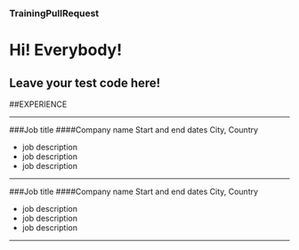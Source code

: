 ### TrainingPullRequest
# Hi! Everybody!
Leave your test code here!
--- 

##EXPERIENCE
____________________________
###Job title
####Company name
Start and end dates
City, Country
* job description
* job description
* job description
- - - -
###Job title
####Company name
Start and end dates
City, Country
* job description
* job description
* job description
- - - -